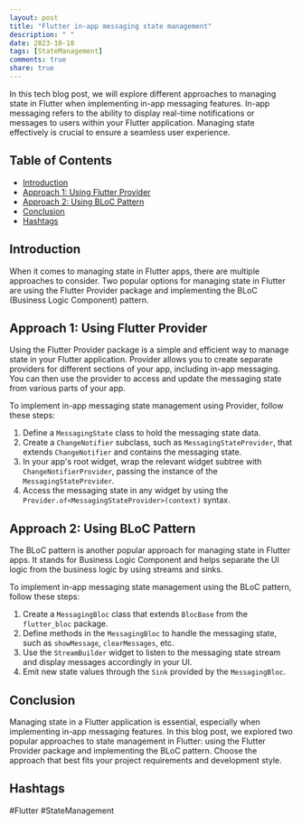 ```yaml
---
layout: post
title: "Flutter in-app messaging state management"
description: " "
date: 2023-10-10
tags: [StateManagement]
comments: true
share: true
---
```


In this tech blog post, we will explore different approaches to managing state in Flutter when implementing in-app messaging features. In-app messaging refers to the ability to display real-time notifications or messages to users within your Flutter application. Managing state effectively is crucial to ensure a seamless user experience.

## Table of Contents
- [Introduction](#introduction)
- [Approach 1: Using Flutter Provider](#approach-1-using-flutter-provider)
- [Approach 2: Using BLoC Pattern](#approach-2-using-bloc-pattern)
- [Conclusion](#conclusion)
- [Hashtags](#hashtags)

## Introduction
When it comes to managing state in Flutter apps, there are multiple approaches to consider. Two popular options for managing state in Flutter are using the Flutter Provider package and implementing the BLoC (Business Logic Component) pattern.

## Approach 1: Using Flutter Provider
Using the Flutter Provider package is a simple and efficient way to manage state in your Flutter application. Provider allows you to create separate providers for different sections of your app, including in-app messaging. You can then use the provider to access and update the messaging state from various parts of your app.

To implement in-app messaging state management using Provider, follow these steps:
1. Define a `MessagingState` class to hold the messaging state data.
2. Create a `ChangeNotifier` subclass, such as `MessagingStateProvider`, that extends `ChangeNotifier` and contains the messaging state.
3. In your app's root widget, wrap the relevant widget subtree with `ChangeNotifierProvider`, passing the instance of the `MessagingStateProvider`.
4. Access the messaging state in any widget by using the `Provider.of<MessagingStateProvider>(context)` syntax.

## Approach 2: Using BLoC Pattern
The BLoC pattern is another popular approach for managing state in Flutter apps. It stands for Business Logic Component and helps separate the UI logic from the business logic by using streams and sinks.

To implement in-app messaging state management using the BLoC pattern, follow these steps:
1. Create a `MessagingBloc` class that extends `BlocBase` from the `flutter_bloc` package.
2. Define methods in the `MessagingBloc` to handle the messaging state, such as `showMessage`, `clearMessages`, etc.
3. Use the `StreamBuilder` widget to listen to the messaging state stream and display messages accordingly in your UI.
4. Emit new state values through the `Sink` provided by the `MessagingBloc`.

## Conclusion
Managing state in a Flutter application is essential, especially when implementing in-app messaging features. In this blog post, we explored two popular approaches to state management in Flutter: using the Flutter Provider package and implementing the BLoC pattern. Choose the approach that best fits your project requirements and development style.

## Hashtags
#Flutter #StateManagement